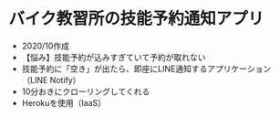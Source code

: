 # バイク教習所の技能予約通知アプリ
- 2020/10作成
- 【悩み】技能予約が込みすぎていて予約が取れない
- 技能予約に「空き」が出たら、即座にLINE通知するアプリケーション（LINE Notify）
- 10分おきにクローリングしてくれる
- Herokuを使用（IaaS）

